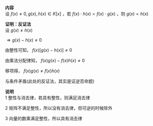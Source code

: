 **内容**  
设 $f(x)\neq0,g(x),h(x)\in K[x]$ ，若 $f(x)\cdot h(x)  
=f(x)\cdot g(x)$ ，则 $g(x)=h(x)$  
  
**证明：反证法**  
设 $g(x)\neq h(x)$  
  
$\Rightarrow g(x)-h(x)\neq0$  
  
由整性可知， $f(x)[g(x)-h(x)]\neq0$  
  
由乘法分配律知， $f(x)g(x)-f(x)h(x)\neq0$  
  
移项得， $f(x)g(x)\neq f(x)h(x)$  
  
与条件矛盾(此处的反证法，其实是证逆否命题)  
  
**说明**  
1 整性与消去律，若具有整性，则满足消去律  
  
2 矩阵不满足整性，所以没有消去律，但可逆的时候除外  
  
3 向量的数乘满足整性，所以具有消去律  
